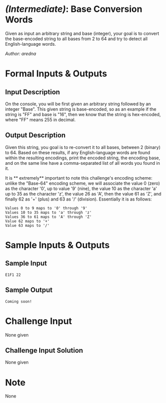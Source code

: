 

# _(Intermediate)_: Base Conversion Words

Given as input an arbitrary string and base (integer), your goal is to convert the base-encoded string to all bases from 2 to 64 and try to detect all English-language words.

_Author: aredna_

# Formal Inputs & Outputs

## Input Description

On the console, you will be first given an arbitrary string followed by an integer "Base". This given string is base-encoded, so as an example if the string is "FF" and base is "16", then we know that the string is hex-encoded, where "FF" means 255 in decimal.

## Output Description

Given this string, you goal is to re-convert it to all bases, between 2 (binary) to 64. Based on these results, if any English-language words are found within the resulting encodings, print the encoded string, the encoding base, and on the same line have a comma-separated list of all words you found in it.

It is \*\* extremely\*\* important to note this challenge's encoding scheme: unlike the "Base-64" encoding scheme, we will associate the value 0 (zero) as the character '0', up to value '9' (nine), the value 10 as the character 'a' up to 35 as the character 'z', the value 26 as 'A', then the value 61 as 'Z', and finally 62 as '+' (plus) and 63 as '/' (division). Essentially it is as follows:

    Values 0 to 9 maps to '0' through '9'
    Values 10 to 35 maps to 'a' through 'z'
    Values 36 to 61 maps to 'A' through 'Z'
    Value 62 maps to '+'
    Value 63 maps to '/'

# Sample Inputs & Outputs

## Sample Input

    E1F1 22

## Sample Output

    Coming soon!

# Challenge Input

None given

## Challenge Input Solution

None given

# Note

None

